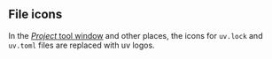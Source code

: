 ## File icons

In the [<i>Project</i> tool window][1] and other places,
the icons for `uv.lock` and `uv.toml` files are replaced with uv logos.


  [1]: https://www.jetbrains.com/help/pycharm/project-tool-window.html
